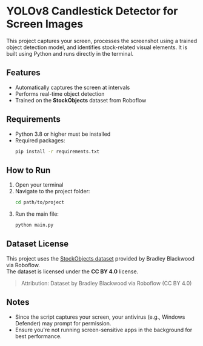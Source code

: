 # YOLOv8 Candlestick Detector for Screen Images

This project captures your screen, processes the screenshot using a trained object detection model,
and identifies stock-related visual elements. It is built using Python and runs directly in the terminal.

## Features

- Automatically captures the screen at intervals
- Performs real-time object detection
- Trained on the **StockObjects** dataset from Roboflow

## Requirements

- Python 3.8 or higher must be installed
- Required packages:
  ```bash
  pip install -r requirements.txt
  ```

## How to Run

1. Open your terminal
2. Navigate to the project folder:
   ```bash
   cd path/to/project
   ```
3. Run the main file:
   ```bash
   python main.py
   ```

## Dataset License

This project uses the [StockObjects dataset](https://universe.roboflow.com/stock-trends/stock-trends) provided by Bradley Blackwood via Roboflow.  
The dataset is licensed under the **CC BY 4.0** license.

> Attribution: Dataset by Bradley Blackwood via Roboflow (CC BY 4.0)

## Notes

- Since the script captures your screen, your antivirus (e.g., Windows Defender) may prompt for permission.
- Ensure you're not running screen-sensitive apps in the background for best performance.
